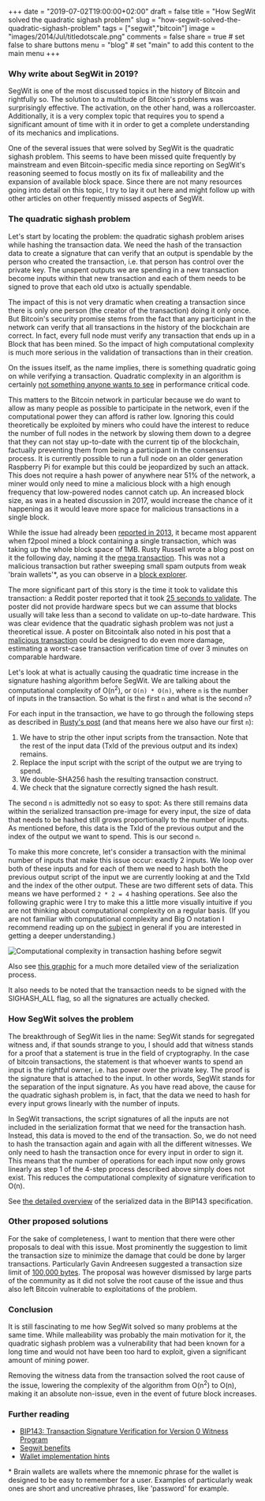 +++
date = "2019-07-02T19:00:00+02:00"
draft = false
title = "How SegWit solved the quadratic sighash problem"
slug = "how-segwit-solved-the-quadratic-sighash-problem"
tags = ["segwit","bitcoin"]
image = "images/2014/Jul/titledotscale.png"
comments = false
share = true        # set false to share buttons
menu = "blog"           # set "main" to add this content to the main menu
+++

### Why write about SegWit in 2019?

SegWit is one of the most discussed topics in the history of
Bitcoin and rightfully so. The solution to a multitude of Bitcoin's
problems was surprisingly effective. The activation, on the other hand,
was a rollercoaster. Additionally, it is a very complex topic that
requires you to spend a significant amount of time with it in order to
get a complete understanding of its mechanics and implications.

One of the several issues that were solved by SegWit is the quadratic
sighash problem. This seems to have been missed quite frequently by mainstream
and even Bitcoin-specific media since reporting on SegWit's
reasoning seemed to focus mostly on its fix of malleability and
the expansion of available block space. Since there are not many
resources going into detail on this topic, I try to lay it out here and might follow
up with other articles on other frequently missed aspects of SegWit.

### The quadratic sighash problem

Let's start by locating the problem: the quadratic sighash problem
arises while hashing the transaction data. We need the hash of the transaction data to create
a signature that can verify that an output is spendable by the person
who created the transaction, i.e. that person
has control over the private key. The unspent outputs we are spending in
a new transaction become inputs within that new transaction and each of them needs
to be signed to prove that each old utxo is actually spendable.

The impact of this is not very dramatic when creating a transaction
since there is only one person (the creator of
the transaction) doing it only once. But Bitcoin's security promise
stems from the fact that any participant in the network can verify
that all transactions in the history of the blockchain are correct.
In fact, every full node must verify any transaction that ends up in
a Block that has been mined. So the impact of high computational
complexity is much more serious in the validation of transactions
than in their creation.

On the issues itself, as the name implies, there is something quadratic going on
while verifying a transaction. Quadratic complexity
in an algorithm is certainly [not something anyone
wants to see](https://en.wikipedia.org/wiki/Big_O_notation#/media/File:Comparison_computational_complexity.svg)
in performance critical code.

This matters to the Bitcoin network in particular because we do want
to allow as many people as possible to participate in the network,
even if the computational power they can afford is rather low. Ignoring
this could theoretically be exploited by miners who could have the interest
to reduce the number of full nodes in the network by slowing them
down to a degree that they can not stay up-to-date with the current tip
of the blockchain, factually preventing them from being a participant in the
consensus process. It is currently possible to run a full node on
an older generation Raspberry Pi for example but this could be jeopardized by such an attack.
This does not require a hash power of anywhere near 51% of the network,
a miner would only need to mine a malicious block with a high enough
frequency that low-powered nodes cannot catch up. An increased block
size, as was in a heated discussion in 2017, would
increase the chance of it happening as it would leave more space
for malicious transactions in a single block.

While the issue had already been [reported in 2013](https://nvd.nist.gov/vuln/detail/CVE-2013-2292),
it became most apparent when f2pool mined a block containing
a single transaction, which was taking up the whole block space of
1MB. Rusty Russell wrote a blog post on it the following day, naming
it the [mega transaction](https://rusty.ozlabs.org/?p=522).
This was not a malicious transaction but rather
sweeping small spam outputs from weak 'brain wallets'*, as you can observe
in a [block explorer](https://www.blockchain.com/btc/tx/bb41a757f405890fb0f5856228e23b715702d714d59bf2b1feb70d8b2b4e3e08).

The more significant part of this story is the time it took to validate
this transaction: a Reddit poster reported that it took [25 seconds
to validate](https://www.reddit.com/r/Bitcoin/comments/3cgft7/largest_transaction_ever_mined_999657_kb_consumes/csva1ei/?context=8&depth=9).
The poster did not provide hardware specs but we can assume
that blocks usually will take less than a second to validate on up-to-date
hardware. This was clear evidence that the quadratic sighash
problem was not just a theoretical issue.
A poster on Bitcointalk also noted in his post that a [malicious transaction](https://bitcointalk.org/?topic=140078) could
be designed to do even more damage, estimating a worst-case transaction
verification time of over 3 minutes on comparable hardware.

Let's look at what is actually causing the quadratic time increase
in the signature hashing algorithm before SegWit.
We are talking about the computational complexity of O(n<sup>2</sup>),
or `O(n) * O(n)`, where `n` is the number
of inputs in the transaction. So what is the first `n` and
what is the second `n`?

For each input in the transaction, we have to go through the following steps as described in [Rusty's post](https://rusty.ozlabs.org/?p=522) (and that
means here we also have our first `n`):

1. We have to strip the other input scripts from the transaction. Note that
the rest of the input data (TxId of the previous output
and its index) remains.
2. Replace the input script with the script of the output
we are trying to spend.
3. We double-SHA256 hash the resulting transaction construct.
4. We check that the signature correctly signed the hash result.

The second `n` is admittedly not so easy to spot: As there still remains data within
the serialized transaction pre-image for every input, the size of data that needs to be
hashed still grows proportionally to the number of inputs. As mentioned before,
this data is the TxId of the previous output and the index of the output we want
to spend. This is our second `n`.

To make this more concrete, let's consider a transaction with the minimal
number of inputs that make this issue occur: exactly 2 inputs. We loop over
both of these inputs and for each of them
we need to hash both the previous output script of the input we are currently looking at
and the TxId and the index of the other output. These are two different sets of data. This
means we have performed `2 * 2 = 4` hashing operations.
See also the following graphic were
I try to make this a little more visually intuitive if you are not thinking
about computational complexity on a regular basis.
(If you are not familiar with computational complexity and Big O notation I
recommend reading up on the [subject](https://en.wikipedia.org/wiki/Big_O_notation) in general if you are interested in
getting a deeper understanding.)

![Computational complexity in transaction hashing before segwit](/computational_complexity_pre_segwit.jpg)

Also see [this graphic](https://en.bitcoin.it/w/images/en/7/70/Bitcoin_OpCheckSig_InDetail.png)
for a much more detailed view of the serialization process.

It also needs to be noted that the transaction needs to be signed with the
SIGHASH_ALL flag, so all the signatures are actually checked.

### How SegWit solves the problem

The breakthrough of SegWit lies in the name: SegWit stands for
segregated witness and, if that sounds strange to you,
I should add that witness stands for a proof that a statement is true
in the field of cryptography.
In the case of bitcoin transactions, the statement is that whoever wants
to spend an input is the rightful owner, i.e. has power over the private key. The
proof is the signature that is attached to the input. In other words,
SegWit stands for the separation of the input signature. As you have read above, the cause
for the quadratic sighash problem is, in fact, that the data we need to
hash for every input grows linearly with the number of inputs.

In SegWit transactions, the script signatures of all the inputs are not
included in the serialization format that we need for the transaction hash. Instead,
this data is moved to the end of the transaction.
So, we do not need to hash the transaction again and again with all the different
witnesses. We only need to hash the transaction once for every
input in order to sign it.
This means that the number of operations for each
input now only grows linearly as step 1 of the 4-step process described
above simply does not exist. This reduces the computational complexity of
signature verification to O(n).


See [the detailed overview](https://github.com/bitcoin/bips/blob/master/bip-0143.mediawiki#specification)
of the serialized data in the BIP143 specification.

### Other proposed solutions

For the sake of completeness, I want to mention that there were other proposals
to deal with this issue. Most prominently the suggestion to limit the
transaction size to minimize the damage that could be done by larger transactions.
Particularly Gavin Andreesen suggested a transaction size limit of [100,000 bytes](https://lists.linuxfoundation.org/pipermail/bitcoin-dev/2015-July/009494.html).
The proposal was however dismissed by large parts of the community as it
did not solve the root cause of the issue and thus also left Bitcoin vulnerable
to exploitations of the problem.

### Conclusion

It is still fascinating to me how SegWit solved so many problems at the same
time. While malleability was probably the main motivation for it, the quadratic
sighash problem was a vulnerability that had been known for a long time and
would not have been too hard to exploit, given a significant amount of mining power.

Removing the witness data from the transaction solved the root cause of the issue,
lowering the complexity of the algorithm from O(n<sup>2</sup>) to O(n), making it an
absolute non-issue, even in the event of future block increases.

### Further reading
* [BIP143: Transaction Signature Verification for Version 0 Witness Program](https://github.com/bitcoin/bips/blob/master/bip-0143.mediawiki)
* [Segwit benefits](https://bitcoincore.org/en/2016/01/26/segwit-benefits/)
* [Wallet implementation hints](https://bitcoincore.org/en/segwit_wallet_dev/)

\* Brain wallets are wallets where the mnemonic phrase for the wallet is designed to
be easy to remember for a user. Examples of particularly weak ones are short
and uncreative phrases, like 'password' for example.
